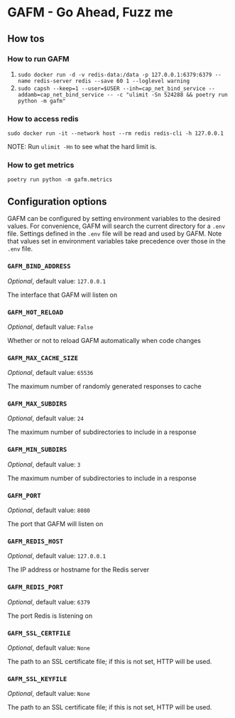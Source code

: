 # GAFM - Go Ahead, Fuzz me

## How tos
### How to run GAFM
1. `sudo docker run -d -v redis-data:/data -p 127.0.0.1:6379:6379 --name redis-server redis --save 60 1 --loglevel warning`
1. `sudo capsh --keep=1 --user=$USER --inh=cap_net_bind_service --addamb=cap_net_bind_service -- -c "ulimit -Sn 524288 && poetry run python -m gafm"`

### How to access redis
`sudo docker run -it --network host --rm redis redis-cli -h 127.0.0.1`


NOTE: Run `ulimit -Hn` to see what the hard limit is.

### How to get metrics

`poetry run python -m gafm.metrics`

## Configuration options

GAFM can be configured by setting environment variables to the desired values.
For convenience, GAFM will search the current directory for a `.env` file.
Settings defined in the `.env` file will be read and used by GAFM. Note that
values set in environment variables take precedence over those in the `.env`
file.

### `GAFM_BIND_ADDRESS`

*Optional*, default value: `127.0.0.1`

The interface that GAFM will listen on

### `GAFM_HOT_RELOAD`

*Optional*, default value: `False`

Whether or not to reload GAFM automatically when code changes

### `GAFM_MAX_CACHE_SIZE`

*Optional*, default value: `65536`

The maximum number of randomly generated responses to cache

### `GAFM_MAX_SUBDIRS`

*Optional*, default value: `24`

The maximum number of subdirectories to include in a response

### `GAFM_MIN_SUBDIRS`

*Optional*, default value: `3`

The maximum number of subdirectories to include in a response

### `GAFM_PORT`

*Optional*, default value: `8080`

The port that GAFM will listen on

### `GAFM_REDIS_HOST`

*Optional*, default value: `127.0.0.1`

The IP address or hostname for the Redis server

### `GAFM_REDIS_PORT`

*Optional*, default value: `6379`

The port Redis is listening on

### `GAFM_SSL_CERTFILE`

*Optional*, default value: `None`

The path to an SSL certificate file; if this is not set, HTTP will be used.

### `GAFM_SSL_KEYFILE`

*Optional*, default value: `None`

The path to an SSL certificate file; if this is not set, HTTP will be used.
